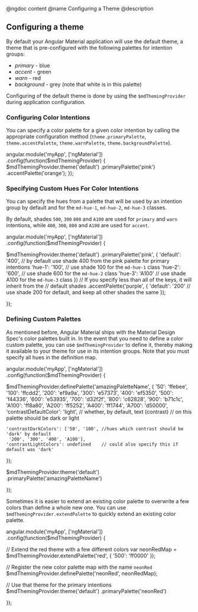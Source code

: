 @ngdoc content
@name Configuring a Theme
@description

## Configuring a theme

By default your Angular Material application will use the default theme, a theme
that is pre-configured with the following palettes for intention groups:

- *primary* - blue
- *accent* - green
- *warn* - red
- *background* - grey (note that white is in this palette)

Configuring of the default theme is done by using the `$mdThemingProvider`
during application configuration.

### Configuring Color Intentions

You can specify a color palette for a given color intention by calling the
appropriate configuration method (`theme.primaryPalette`, `theme.accentPalette`,
`theme.warnPalette`, `theme.backgroundPalette`).

<hljs lang="js">
angular.module('myApp', ['ngMaterial'])
.config(function($mdThemingProvider) {
  $mdThemingProvider.theme('default')
    .primaryPalette('pink')
    .accentPalette('orange');
});
</hljs>

### Specifying Custom Hues For Color Intentions

You can specify the hues from a palette that will be used by an intention group
by default and for the `md-hue-1`, `md-hue-2`, `md-hue-3` classes. 

By default, shades `500`, `300` `800` and `A100` are used for `primary` and
`warn` intentions, while `400`, `300`, `800` and `A100` are used for `accent`.

<hljs lang="js">
angular.module('myApp', ['ngMaterial'])
.config(function($mdThemingProvider) {

  $mdThemingProvider.theme('default')
    .primaryPalette('pink', {
      'default': '400', // by default use shade 400 from the pink palette for primary intentions
      'hue-1': '100', // use shade 100 for the `md-hue-1` class
      'hue-2': '600', // use shade 600 for the `md-hue-2` class
      'hue-3': 'A100' // use shade A100 for the `md-hue-3` class
    })
    // If you specify less than all of the keys, it will inherit from the
    // default shades
    .accentPalette('purple', {
      'default': '200' // use shade 200 for default, and keep all other shades the same
    });

});
</hljs>

### Defining Custom Palettes

As mentioned before, Angular Material ships with the Material Design
Spec's color palettes built in. In the event that you need to define a color
custom palette, you can use `$mdThemingProvider` to define it, thereby making 
it available to your theme for use in its intention groups. Note that you must
specify all hues in the definition map.

<hljs lang="js">
angular.module('myApp', ['ngMaterial'])
.config(function($mdThemingProvider) {

  $mdThemingProvider.definePalette('amazingPaletteName', {
    '50': 'ffebee',
    '100': 'ffcdd2',
    '200': 'ef9a9a',
    '300': 'e57373',
    '400': 'ef5350',
    '500': 'f44336',
    '600': 'e53935',
    '700': 'd32f2f',
    '800': 'c62828',
    '900': 'b71c1c',
    'A100': 'ff8a80',
    'A200': 'ff5252',
    'A400': 'ff1744',
    'A700': 'd50000',
    'contrastDefaultColor': 'light',    // whether, by default, text (contrast) 
                                        // on this palette should be dark or light

    'contrastDarkColors': ['50', '100', //hues which contrast should be 'dark' by default
     '200', '300', '400', 'A100'],
    'contrastLightColors': undefined    // could also specify this if default was 'dark'
  });

  $mdThemingProvider.theme('default')
    .primaryPalette('amazingPaletteName')

});
</hljs>

Sometimes it is easier to extend an existing color palette to overwrite a few
colors than define a whole new one. You can use `$mdThemingProvider.extendPalette` 
to quickly extend an existing color palette.

<hljs lang="js">
angular.module('myApp', ['ngMaterial'])
.config(function($mdThemingProvider) {

  // Extend the red theme with a few different colors
  var neonRedMap = $mdThemingProvider.extendPalette('red', {
    '500': 'ff0000'
  });

  // Register the new color palette map with the name `neonRed`
  $mdThemingProvider.definePalette('neonRed', neonRedMap);

  // Use that theme for the primary intentions
  $mdThemingProvider.theme('default')
    .primaryPalette('neonRed')

});
</hljs>
